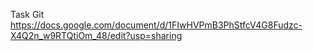 Task Git
https://docs.google.com/document/d/1FIwHVPmB3PhStfcV4G8Fudzc-X4Q2n_w9RTQtiOm_48/edit?usp=sharing